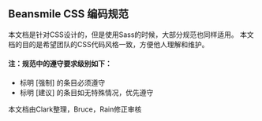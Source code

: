 ## Beansmile CSS 编码规范

本文档是针对CSS设计的，但是使用Sass的时候，大部分规范也同样适用。
本文档的目的是希望团队的CSS代码风格一致，方便他人理解和维护。

#### 注：规范中的遵守要求级别如下：

* 标明 [强制] 的条目必须遵守
* 标明 [建议] 的条目如无特殊情况，优先遵守

本文档由Clark整理，Bruce，Rain修正审核
